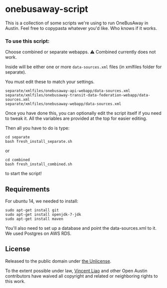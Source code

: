 # onebusaway-script

This is a collection of some scripts we're using to run OneBusAway in Austin. Feel free to copypasta whatever you'd like. Who knows if it works.

###  To use this script:

Choose combined or separate webapps. :warning: Combined currently does not work.

Inside will be either one or more `data-sources.xml` files (in xmlfiles folder for separate).

You must edit these to match your settings.

```
separate/xmlfiles/onebusaway-api-webapp/data-sources.xml
separate/xmlfiles/onebusaway-transit-data-federation-webapp/data-sources.xml
separate/xmlfiles/onebusaway-webapp/data-sources.xml
```

Once you have done this, you can optionally edit the script itself if you need to tweak it. All the variables are provided at the top for easier editing.

Then all you have to do is type:

```
cd separate
bash fresh_install_separate.sh
```

or

```
cd combined
bash fresh_install_combined.sh
```

to start the script!


## Requirements

For ubuntu 14, we needed to install:

```
sudo apt-get install git
sudo apt-get install openjdk-7-jdk
sudo apt-get install maven
```

You'll also need to set up a database and point the data-sources.xml to it. We used Postgres on AWS RDS.

## License

Released to the public domain under [the Unlicense](http://unlicense.org/).

To the extent possible under law, [Vincent Liao](https://github.com/vinceis1337) and other Open Austin contributors have waived all copyright and related or neighboring rights to this work.
